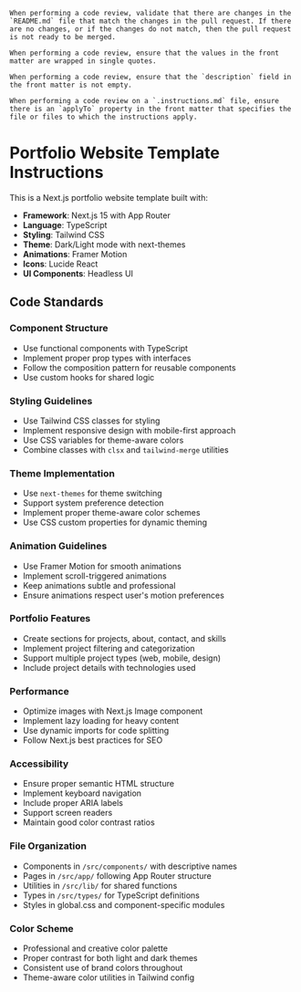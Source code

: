 ```instructions
When performing a code review, validate that there are changes in the `README.md` file that match the changes in the pull request. If there are no changes, or if the changes do not match, then the pull request is not ready to be merged.

When performing a code review, ensure that the values in the front matter are wrapped in single quotes.

When performing a code review, ensure that the `description` field in the front matter is not empty.

When performing a code review on a `.instructions.md` file, ensure there is an `applyTo` property in the front matter that specifies the file or files to which the instructions apply.
```

# Portfolio Website Template Instructions

<!-- Use this file to provide workspace-specific custom instructions to Copilot. For more details, visit https://code.visualstudio.com/docs/copilot/copilot-customization#_use-a-githubcopilotinstructionsmd-file -->

This is a Next.js portfolio website template built with:
- **Framework**: Next.js 15 with App Router
- **Language**: TypeScript
- **Styling**: Tailwind CSS
- **Theme**: Dark/Light mode with next-themes
- **Animations**: Framer Motion
- **Icons**: Lucide React
- **UI Components**: Headless UI

## Code Standards

### Component Structure
- Use functional components with TypeScript
- Implement proper prop types with interfaces
- Follow the composition pattern for reusable components
- Use custom hooks for shared logic

### Styling Guidelines
- Use Tailwind CSS classes for styling
- Implement responsive design with mobile-first approach
- Use CSS variables for theme-aware colors
- Combine classes with `clsx` and `tailwind-merge` utilities

### Theme Implementation
- Use `next-themes` for theme switching
- Support system preference detection
- Implement proper theme-aware color schemes
- Use CSS custom properties for dynamic theming

### Animation Guidelines
- Use Framer Motion for smooth animations
- Implement scroll-triggered animations
- Keep animations subtle and professional
- Ensure animations respect user's motion preferences

### Portfolio Features
- Create sections for projects, about, contact, and skills
- Implement project filtering and categorization
- Support multiple project types (web, mobile, design)
- Include project details with technologies used

### Performance
- Optimize images with Next.js Image component
- Implement lazy loading for heavy content
- Use dynamic imports for code splitting
- Follow Next.js best practices for SEO

### Accessibility
- Ensure proper semantic HTML structure
- Implement keyboard navigation
- Include proper ARIA labels
- Support screen readers
- Maintain good color contrast ratios

### File Organization
- Components in `/src/components/` with descriptive names
- Pages in `/src/app/` following App Router structure
- Utilities in `/src/lib/` for shared functions
- Types in `/src/types/` for TypeScript definitions
- Styles in global.css and component-specific modules

### Color Scheme
- Professional and creative color palette
- Proper contrast for both light and dark themes
- Consistent use of brand colors throughout
- Theme-aware color utilities in Tailwind config
